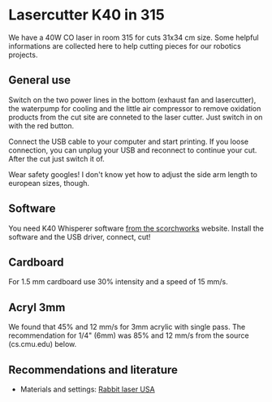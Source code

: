 # Lasercutter K40 in 315

We have a 40W CO laser in room 315 for cuts 31x34 cm size. Some helpful informations are collected here to help cutting pieces for our robotics projects.

## General use

Switch on the two power lines in the bottom (exhaust fan and lasercutter), the waterpump for cooling and the little air compressor to remove oxidation products from the cut site are conneted to the laser cutter. Just switch in on with the red button.

Connect the USB cable to your computer and start printing. If you loose connection, you can unplug your USB and reconnect to continue your cut. After the cut just switch it of.

Wear safety googles! I don't know yet how to adjust the side arm length to european sizes, though.

## Software

You need K40 Whisperer software [from the scorchworks](https://www.scorchworks.com/K40whisperer/k40whisperer.html) website. Install the software and the USB driver, connect, cut!

## Cardboard

For 1.5 mm cardboard use 30% intensity and a speed of 15 mm/s.

## Acryl 3mm

We found that 45% and 12 mm/s for 3mm acrylic with single pass. The recommendation for 1/4" (6mm) was 85% and 12 mm/s from the source (cs.cmu.edu) below.

## Recommendations and literature

- Materials and settings: [Rabbit laser USA](https://www.cs.cmu.edu/afs/cs/academic/class/99353-f16/speedsfeeds_RL.pdf)
